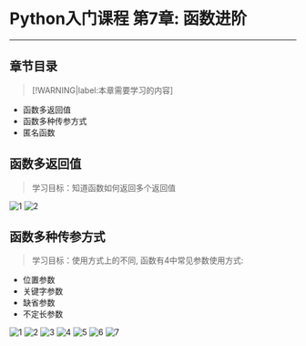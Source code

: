 # Python入门课程 第7章: 函数进阶
---
## **章节目录**

> [!WARNING|label:本章需要学习的内容]

+ 函数多返回值
+ 函数多种传参方式
+ 匿名函数


## **函数多返回值**

> 学习目标：知道函数如何返回多个返回值

![1](https://img-blog.csdnimg.cn/391c66a63da94621b891e33f0f4353f0.jpeg)
![2](https://img-blog.csdnimg.cn/3b511376f77442369f41905c516c8ca7.jpeg)

## **函数多种传参方式**

> 学习目标：使用方式上的不同, 函数有4中常见参数使用方式:
- 位置参数
- 关键字参数
- 缺省参数
- 不定长参数

![1](https://img-blog.csdnimg.cn/4e57f5f79cbb47929c48676f4898c8c0.jpeg)
![2](https://img-blog.csdnimg.cn/54c07e3134a54dfb9b503ea9045574a4.jpeg)
![3](https://img-blog.csdnimg.cn/395aae7db96341cb90ca8739cf7c270c.jpeg)
![4](https://img-blog.csdnimg.cn/6bd5c68c1b7641a6b3d7338083d5d180.jpeg)
![5](https://img-blog.csdnimg.cn/0e627769dfcb4bc88a53647245d9ad71.jpeg)
![6](https://img-blog.csdnimg.cn/514f28e5b126416fa655d68ed5e0f8b2.jpeg)
![7](https://img-blog.csdnimg.cn/4e84a4693bc84add9ddd4a7f1896f73a.jpeg)
 